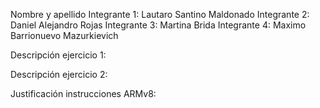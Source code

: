 Nombre y apellido 
Integrante 1: Lautaro Santino Maldonado
Integrante 2: Daniel Alejandro Rojas
Integrante 3: Martina Brida 
Integrante 4: Maximo Barrionuevo Mazurkievich


Descripción ejercicio 1: 


Descripción ejercicio 2:


Justificación instrucciones ARMv8:

